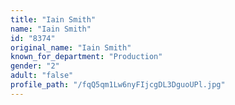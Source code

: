 ```yaml
---
title: "Iain Smith"
name: "Iain Smith"
id: "8374"
original_name: "Iain Smith"
known_for_department: "Production"
gender: "2"
adult: "false"
profile_path: "/fqQ5qm1Lw6nyFIjcgDL3DguoUPl.jpg"
---
```

